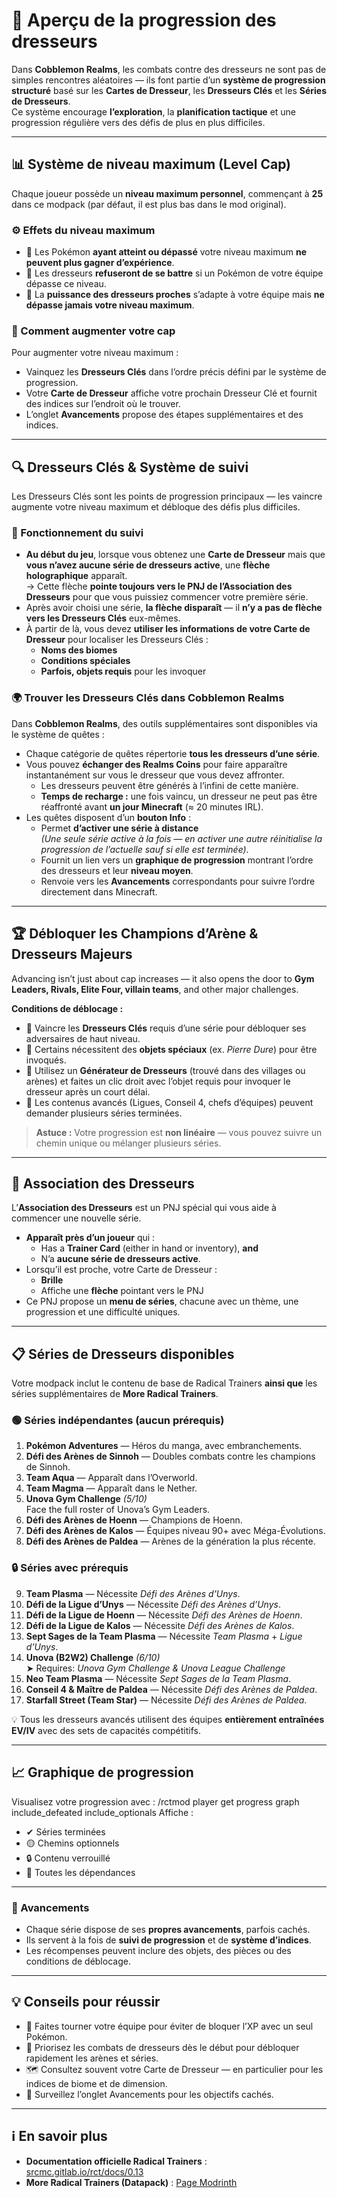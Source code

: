 # 🧗 Aperçu de la progression des dresseurs

Dans **Cobblemon Realms**, les combats contre des dresseurs ne sont pas de simples rencontres aléatoires — ils font partie d’un **système de progression structuré** basé sur les **Cartes de Dresseur**, les **Dresseurs Clés** et les **Séries de Dresseurs**.\
Ce système encourage **l’exploration**, la **planification tactique** et une progression régulière vers des défis de plus en plus difficiles.

---

## 📊 Système de niveau maximum (Level Cap)

Chaque joueur possède un **niveau maximum personnel**, commençant à **25** dans ce modpack (par défaut, il est plus bas dans le mod original).

### ⚙️ Effets du niveau maximum

- 🛑 Les Pokémon **ayant atteint ou dépassé** votre niveau maximum **ne peuvent plus gagner d’expérience**.
- 🚫 Les dresseurs **refuseront de se battre** si un Pokémon de votre équipe dépasse ce niveau.
- 🎯 La **puissance des dresseurs proches** s’adapte à votre équipe mais **ne dépasse jamais votre niveau maximum**.

### 🧭 Comment augmenter votre cap

Pour augmenter votre niveau maximum :

- Vainquez les **Dresseurs Clés** dans l’ordre précis défini par le système de progression.
- Votre **Carte de Dresseur** affiche votre prochain Dresseur Clé et fournit des indices sur l’endroit où le trouver.
- L’onglet **Avancements** propose des étapes supplémentaires et des indices.

---

## 🔍 Dresseurs Clés & Système de suivi

Les Dresseurs Clés sont les points de progression principaux — les vaincre augmente votre niveau maximum et débloque des défis plus difficiles.

### 🧭 Fonctionnement du suivi

- **Au début du jeu**, lorsque vous obtenez une **Carte de Dresseur** mais que **vous n’avez aucune série de dresseurs active**, une **flèche holographique** apparaît.\
  → Cette flèche **pointe toujours vers le PNJ de l’Association des Dresseurs** pour que vous puissiez commencer votre première série.
- Après avoir choisi une série, **la flèche disparaît** — il **n’y a pas de flèche vers les Dresseurs Clés** eux-mêmes.
- À partir de là, vous devez **utiliser les informations de votre Carte de Dresseur** pour localiser les Dresseurs Clés :
  - **Noms des biomes**
  - **Conditions spéciales**
  - **Parfois, objets requis** pour les invoquer

### 🌍 Trouver les Dresseurs Clés dans Cobblemon Realms

Dans **Cobblemon Realms**, des outils supplémentaires sont disponibles via le système de quêtes :

- Chaque catégorie de quêtes répertorie **tous les dresseurs d’une série**.
- Vous pouvez **échanger des Realms Coins** pour faire apparaître instantanément sur vous le dresseur que vous devez affronter.
  - Les dresseurs peuvent être générés à l’infini de cette manière.
  - **Temps de recharge :** une fois vaincu, un dresseur ne peut pas être réaffronté avant **un jour Minecraft** (≈ 20 minutes IRL).
- Les quêtes disposent d’un **bouton Info** :
  - Permet **d’activer une série à distance**\
    _(Une seule série active à la fois — en activer une autre réinitialise la progression de l’actuelle sauf si elle est terminée)._
  - Fournit un lien vers un **graphique de progression** montrant l’ordre des dresseurs et leur **niveau moyen**.
  - Renvoie vers les **Avancements** correspondants pour suivre l’ordre directement dans Minecraft.

---

## 🏆 Débloquer les Champions d’Arène & Dresseurs Majeurs

Advancing isn’t just about cap increases — it also opens the door to **Gym Leaders, Rivals, Elite Four, villain teams**, and other major challenges.

**Conditions de déblocage :**

- 🥇 Vaincre les **Dresseurs Clés** requis d’une série pour débloquer ses adversaires de haut niveau.
- 💠 Certains nécessitent des **objets spéciaux** (ex. _Pierre Dure_) pour être invoqués.
- 🧱 Utilisez un **Générateur de Dresseurs** (trouvé dans des villages ou arènes) et faites un clic droit avec l’objet requis pour invoquer le dresseur après un court délai.
- 🧩 Les contenus avancés (Ligues, Conseil 4, chefs d’équipes) peuvent demander plusieurs séries terminées.

> **Astuce :** Votre progression est **non linéaire** — vous pouvez suivre un chemin unique ou mélanger plusieurs séries.

---

## 🤝 Association des Dresseurs

L’**Association des Dresseurs** est un PNJ spécial qui vous aide à commencer une nouvelle série.

- **Apparaît près d’un joueur** qui :
  - Has a **Trainer Card** (either in hand or inventory), **and**
  - N’a **aucune série de dresseurs active**.
- Lorsqu’il est proche, votre Carte de Dresseur :
  - **Brille**
  - Affiche une **flèche** pointant vers le PNJ
- Ce PNJ propose un **menu de séries**, chacune avec un thème, une progression et une difficulté uniques.

---

## 📋 Séries de Dresseurs disponibles

Votre modpack inclut le contenu de base de Radical Trainers **ainsi que** les séries supplémentaires de **More Radical Trainers**.

### 🟢 Séries indépendantes (aucun prérequis)

1. **Pokémon Adventures** — Héros du manga, avec embranchements.
2. **Défi des Arènes de Sinnoh** — Doubles combats contre les champions de Sinnoh.
3. **Team Aqua** — Apparaît dans l’Overworld.
4. **Team Magma** — Apparaît dans le Nether.
5. **Unova Gym Challenge** _(5/10)_\
  Face the full roster of Unova’s Gym Leaders.
6. **Défi des Arènes de Hoenn** — Champions de Hoenn.
7. **Défi des Arènes de Kalos** — Équipes niveau 90+ avec Méga-Évolutions.
8. **Défi des Arènes de Paldea** — Arènes de la génération la plus récente.

### 🔒 Séries avec prérequis

9. **Team Plasma** — Nécessite _Défi des Arènes d’Unys_.
10. **Défi de la Ligue d’Unys** — Nécessite _Défi des Arènes d’Unys_.
11. **Défi de la Ligue de Hoenn** — Nécessite _Défi des Arènes de Hoenn_.
12. **Défi de la Ligue de Kalos** — Nécessite _Défi des Arènes de Kalos_.
13. **Sept Sages de la Team Plasma** — Nécessite _Team Plasma_ + _Ligue d’Unys_.
14. **Unova (B2W2) Challenge** _(6/10)_\
  ➤ Requires: _Unova Gym Challenge & Unova League Challenge_
15. **Neo Team Plasma** — Nécessite _Sept Sages de la Team Plasma_.
16. **Conseil 4 & Maître de Paldea** — Nécessite _Défi des Arènes de Paldea_.
17. **Starfall Street (Team Star)** — Nécessite _Défi des Arènes de Paldea_.

💡 Tous les dresseurs avancés utilisent des équipes **entièrement entraînées EV/IV** avec des sets de capacités compétitifs.

---

## 📈 Graphique de progression

Visualisez votre progression avec :
/rctmod player get progress <pseudo> graph include_defeated include_optionals
Affiche :

- ✔ Séries terminées
- 🟡 Chemins optionnels
- 🔒 Contenu verrouillé
- 🔁 Toutes les dépendances

---

### 🎯 Avancements

- Chaque série dispose de ses **propres avancements**, parfois cachés.
- Ils servent à la fois de **suivi de progression** et de **système d’indices**.
- Les récompenses peuvent inclure des objets, des pièces ou des conditions de déblocage.

---

## 💡 Conseils pour réussir

- 🧠 Faites tourner votre équipe pour éviter de bloquer l’XP avec un seul Pokémon.
- 🎯 Priorisez les combats de dresseurs dès le début pour débloquer rapidement les arènes et séries.
- 🗺 Consultez souvent votre Carte de Dresseur — en particulier pour les indices de biome et de dimension.
- 📖 Surveillez l’onglet Avancements pour les objectifs cachés.

---

## ℹ️ En savoir plus

- **Documentation officielle Radical Trainers** : [srcmc.gitlab.io/rct/docs/0.13](https://srcmc.gitlab.io/rct/docs/0.13/)
- **More Radical Trainers (Datapack)** : [Page Modrinth](https://modrinth.com/datapack/more-radical-trainers)

